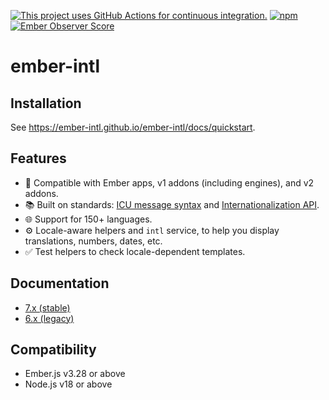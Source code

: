 [![This project uses GitHub Actions for continuous integration.](https://github.com/ember-intl/ember-intl/actions/workflows/ci-cd.yml/badge.svg)](https://github.com/ember-intl/ember-intl/actions/workflows/ci-cd.yml)
[![npm](https://img.shields.io/npm/dm/ember-intl.svg)](https://www.npmjs.com/package/ember-intl)
[![Ember Observer Score](http://emberobserver.com/badges/ember-intl.svg)](http://emberobserver.com/addons/ember-intl)

# ember-intl


## Installation

See https://ember-intl.github.io/ember-intl/docs/quickstart.


## Features

* 🐹 Compatible with Ember apps, v1 addons (including engines), and v2 addons.
* 📚 Built on standards: [ICU message syntax](https://formatjs.io/docs/core-concepts/icu-syntax/) and [Internationalization API](https://developer.mozilla.org/docs/Web/JavaScript/Reference/Global_Objects/Intl).
* 🌐 Support for 150+ languages.
* ⚙️ Locale-aware helpers and `intl` service, to help you display translations, numbers, dates, etc.
* ✅ Test helpers to check locale-dependent templates.


## Documentation

- [7.x (stable)](https://ember-intl.github.io/ember-intl/)
- [6.x (legacy)](https://ember-intl.github.io/ember-intl/versions/v6.5.5/)


## Compatibility

* Ember.js v3.28 or above
* Node.js v18 or above
